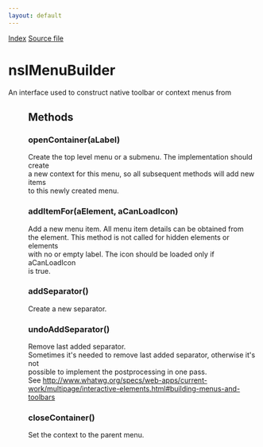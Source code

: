 ```yaml
---
layout: default
---
```

<div id='links'><a href="../index.html">Index</a>
<a href="http://dxr.mozilla.org/mozilla-central/source/dom/html/nsIMenuBuilder.idl">Source file</a>
</div>

# nsIMenuBuilder #
  
An interface used to construct native toolbar or context menus from <menu>  
  

## Methods ##

### openContainer(aLabel) ###
  
Create the top level menu or a submenu. The implementation should create  
a new context for this menu, so all subsequent methods will add new items  
to this newly created menu.  
  

### addItemFor(aElement, aCanLoadIcon) ###
  
Add a new menu item. All menu item details can be obtained from  
the element. This method is not called for hidden elements or elements  
with no or empty label. The icon should be loaded only if aCanLoadIcon  
is true.  
  

### addSeparator() ###
  
Create a new separator.  
  

### undoAddSeparator() ###
  
Remove last added separator.  
Sometimes it's needed to remove last added separator, otherwise it's not  
possible to implement the postprocessing in one pass.  
See http://www.whatwg.org/specs/web-apps/current-work/multipage/interactive-elements.html#building-menus-and-toolbars  
  

### closeContainer() ###
  
Set the context to the parent menu.  
  
